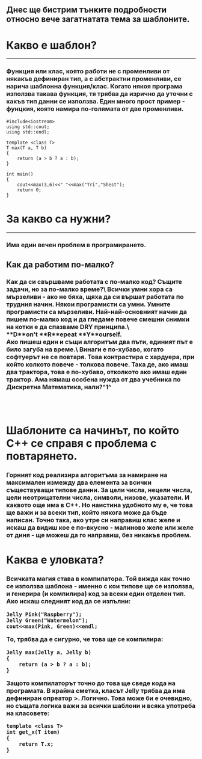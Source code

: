 ## Днес ще бистрим тънките подробности относно вече загатнатата тема за шаблоните.

# Какво е шаблон?
---------------

### Функция или клас, която работи не с променливи от някакъв дефиниран тип, а с абстрактни променливи, се нарича шаблонна функция/клас. Когато някоя програма използва такава функция, тя трябва да изрично да уточни с какъв тип данни се използва. Един много прост пример - фунцкия, която намира по-голямата от две променливи.

```
#include<iostream>
using std::cout;
using std::endl;

template <class T>
T max(T a, T b)
{
    return (a > b ? a : b);
}

int main()
{
    cout<<max(3,6)<<" "<<max("Tri","Shest");
    return 0;
}
```

# За какво са нужни?
------------------

### Има един вечен проблем в програмирането.

## Как да работим по-малко?

<h3>Как да си свършваме работата с по-малко код? Същите задачи, но за по-малко време?\
Всички умни хора са мързеливи - ако не бяха, щяха да си вършат работата по трудния начин. Някои програмисти са умни. Умните програмисти са мързеливи. Най-най-основният начин да пишем по-малко код и да гледаме повече смешни снимки на котки е да спазваме DRY принципа.\
**D**on't **R**epeat **Y**ourself. <br>
Ако пишеш един и същи алгоритъм два пъти, единият път е било загуба на време.\
Винаги е по-хубаво, когато софтуерът не се повтаря. Това контрастира с хардуера, при който колкото повече - толкова повече. Така де, ако имаш два трактора, това е по-хубаво, отколкото ако имаш един трактор. Ама нямаш особена нужда от два учебника по Дискретна Математика, нали?^1^</h3>
<br><br>

# Шаблоните са начинът, по който C++ се справя с проблема с повтарянето.
<h3>
Горният код реализира алгоритъма за намиране на максимален измежду два елемента за всички съществуващи типове данни. За цели числа, нецели числа, цели неотрицателни числа, символи, низове, указатели. И каквото още има в C++. Но наистина удобното му е, че това ще важи и за всеки тип, който някога може да бъде написан. Точно така, ако утре си направиш клас желе и искаш да видиш кое е по-вкусно - малиново желе или желе от диня - ще можеш да го направиш, без никакъв проблем.<h3>

# Каква е уловката?
<h3>
Всичката магия става в компилатора. Той вижда как точно се използва шаблона - именно с кои типове ще се използва, и генерира (и компилира) код за всеки един отделен тип.
Ако искаш следният код да се изпълни:

````
Jelly Pink("Raspberry");
Jelly Green("Watermelon");
cout<<max(Pink, Green)<<endl;
````

То, трябва да е сигурно, че това ще се компилира:
````
Jelly max(Jelly a, Jelly b)
{
    return (a > b ? a : b);
}
````
Защото компилаторът точно до това ще сведе кода на програмата. В крайна сметка, класът Jelly трябва да има дефиниран опреатор >. Логично. Това може би е очевидно, но същата логика важи за всички шаблони и всяка употреба на класовете:

````
template <class T>
int get_x(T item)
{
    return T.x;
}